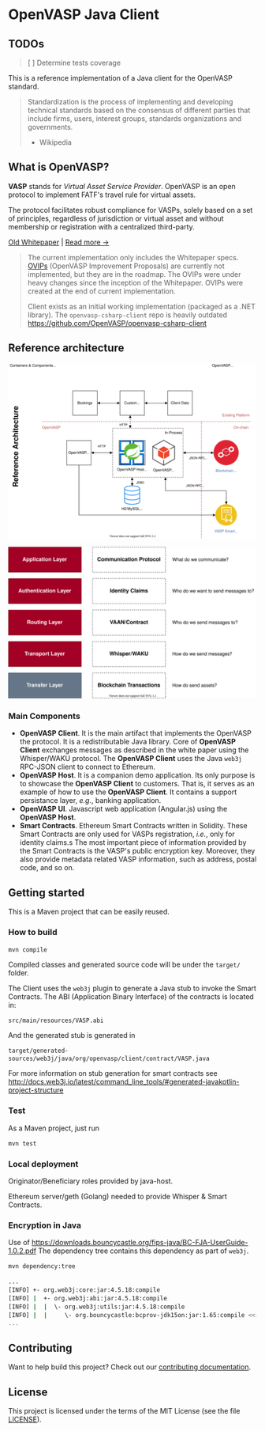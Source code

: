 # OpenVASP Java Client

## TODOs

> [ ] Determine tests coverage

This is a reference implementation of a Java client for the OpenVASP standard.

> Standardization is the process of implementing and developing technical standards based on the consensus of different parties that include
> firms, users, interest groups, standards organizations and governments.
>
> - Wikipedia

## What is OpenVASP?

**VASP** stands for *Virtual Asset Service Provider*.
OpenVASP is an open protocol to implement FATF's travel rule for virtual assets.

The protocol facilitates robust compliance for VASPs, solely based on a set of principles, regardless of jurisdiction or virtual asset and without membership or registration with a centralized third-party.

[Old Whitepaper](https://openvasp.org/wp-content/uploads/2020/09/OpenVasp_Whitepaper.pdf) | [Read more →](https://www.openvasp.org/)

> The current implementation only includes the Whitepaper specs.
> [OVIPs](https://github.com/OpenVASP/ovips) (OpenVASP Improvement Proposals) are currently not implemented, but they are in the roadmap.
> The OVIPs were under heavy changes since the inception of the Whitepaper.
> OVIPs were created at the end of current implementation.
>
> Client exists as an initial working implementation (packaged as a .NET library).
> The `openvasp-csharp-client` repo is heavily outdated
> <https://github.com/OpenVASP/openvasp-csharp-client>

## Reference architecture

![Reference architecture](OpenVASP-whitepaper.drawio.svg)

![Protocol Stack](OpenVASP-stack.drawio.svg)

### Main Components

- **OpenVASP Client**.
It is the main artifact that implements the OpenVASP the protocol.
It is a redistributable Java library.
Core of **OpenVASP Client** exchanges messages as described in the white paper using the Whisper/WAKU protocol.
The **OpenVASP Client** uses the Java `web3j` RPC-JSON client to connect to Ethereum.
- **OpenVASP Host**.
It is a companion demo application.
Its only purpose is to showcase the **OpenVASP Client** to customers.
That is, it serves as an example of how to use the **OpenVASP Client**.
It contains a support persistance layer, *e.g.*, banking application.
- **OpenVASP UI**.
Javascript web application (Angular.js) using the **OpenVASP Host**.
- **Smart Contracts**.
Ethereum Smart Contracts written in Solidity.
These Smart Contracts are only used for VASPs registration, *i.e.*, only for identity claims.s
The most important piece of information provided by the Smart Contracts is the VASP's public encryption key.
Moreover, they also provide metadata related VASP information, such as address, postal code, and so on.

## Getting started

This is a Maven project that can be easily reused.

### How to build

```sh
mvn compile
```

Compiled classes and generated source code will be under the `target/` folder.

The Client uses the `web3j` plugin to generate a Java stub to invoke the Smart Contracts.
The ABI (Application Binary Interface) of the contracts is located in:

```text
src/main/resources/VASP.abi
```

And the generated stub is generated in

```text
target/generated-sources/web3j/java/org/openvasp/client/contract/VASP.java
```

For more information on stub generation for smart contracts see
<http://docs.web3j.io/latest/command_line_tools/#generated-javakotlin-project-structure>

### Test

As a Maven project, just run

```sh
mvn test
```

### Local deployment

Originator/Beneficiary roles provided by java-host.

Ethereum server/geth (Golang) needed to provide Whisper & Smart Contracts.

### Encryption in Java

Use of <https://downloads.bouncycastle.org/fips-java/BC-FJA-UserGuide-1.0.2.pdf>
The dependency tree contains this dependency as part of `web3j`.

```sh
mvn dependency:tree
```

```sh
...
[INFO] +- org.web3j:core:jar:4.5.18:compile
[INFO] |  +- org.web3j:abi:jar:4.5.18:compile
[INFO] |  |  \- org.web3j:utils:jar:4.5.18:compile
[INFO] |  |     \- org.bouncycastle:bcprov-jdk15on:jar:1.65:compile <<--
...
```

## Contributing

Want to help build this project? Check out our [contributing documentation](CONTRIBUTING.md).

## License

This project is licensed under the terms of the MIT License (see the file [LICENSE](LICENSE)).
